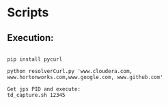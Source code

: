 # Scripts

## Execution:
```

pip install pycurl

python resolverCurl.py 'www.cloudera.com, www.hortonworks.com,www.google.com, www.github.com'

```

```
Get jps PID and execute:
td_capture.sh 12345

```
